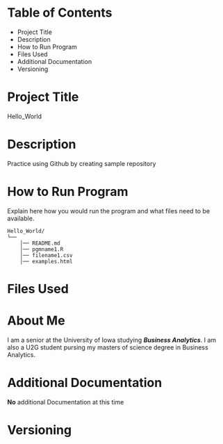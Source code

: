 # Table of Contents
- Project Title
- Description
- How to Run Program
- Files Used
- Additional Documentation
- Versioning

# Project Title
Hello_World

# Description
Practice using Github by creating sample repository

# How to Run Program 
Explain here how you would run the program and what files need to be available.
```
Hello_World/
└── 
    │── README.md
    │── pgmname1.R
    │── filename1.csv
    │── examples.html
```


# Files Used 

# About Me
I am a senior at the University of Iowa studying ***Business Analytics***. I am also a U2G student pursing my masters of science degree in Business Analytics.

# Additional Documentation
**No** additional Documentation at this time

# Versioning
